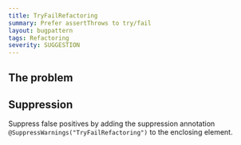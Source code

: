 ```yaml
---
title: TryFailRefactoring
summary: Prefer assertThrows to try/fail
layout: bugpattern
tags: Refactoring
severity: SUGGESTION
---
```


<!--
*** AUTO-GENERATED, DO NOT MODIFY ***
To make changes, edit the @BugPattern annotation or the explanation in docs/bugpattern.
-->


## The problem


## Suppression
Suppress false positives by adding the suppression annotation `@SuppressWarnings("TryFailRefactoring")` to the enclosing element.

